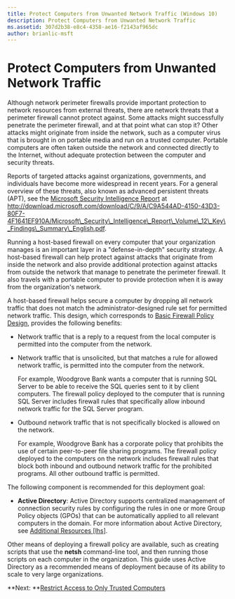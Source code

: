 ```yaml
---
title: Protect Computers from Unwanted Network Traffic (Windows 10)
description: Protect Computers from Unwanted Network Traffic
ms.assetid: 307d2b38-e8c4-4358-ae16-f2143af965dc
author: brianlic-msft
---
```


# Protect Computers from Unwanted Network Traffic


Although network perimeter firewalls provide important protection to network resources from external threats, there are network threats that a perimeter firewall cannot protect against. Some attacks might successfully penetrate the perimeter firewall, and at that point what can stop it? Other attacks might originate from inside the network, such as a computer virus that is brought in on portable media and run on a trusted computer. Portable computers are often taken outside the network and connected directly to the Internet, without adequate protection between the computer and security threats.

Reports of targeted attacks against organizations, governments, and individuals have become more widespread in recent years. For a general overview of these threats, also known as advanced persistent threats (APT), see the [Microsoft Security Intelligence Report](http://download.microsoft.com/download/C/9/A/C9A544AD-4150-43D3-80F7-4F1641EF910A/Microsoft_Security_Intelligence_Report_Volume_12_Key_Findings_Summary_English.pdf) at http://download.microsoft.com/download/C/9/A/C9A544AD-4150-43D3-80F7-4F1641EF910A/Microsoft\_Security\_Intelligence\_Report\_Volume\_12\_Key\_Findings\_Summary\_English.pdf.

Running a host-based firewall on every computer that your organization manages is an important layer in a "defense-in-depth" security strategy. A host-based firewall can help protect against attacks that originate from inside the network and also provide additional protection against attacks from outside the network that manage to penetrate the perimeter firewall. It also travels with a portable computer to provide protection when it is away from the organization's network.

A host-based firewall helps secure a computer by dropping all network traffic that does not match the administrator-designed rule set for permitted network traffic. This design, which corresponds to [Basic Firewall Policy Design](basic-firewall-policy-design.md), provides the following benefits:

-   Network traffic that is a reply to a request from the local computer is permitted into the computer from the network.

-   Network traffic that is unsolicited, but that matches a rule for allowed network traffic, is permitted into the computer from the network.

    For example, Woodgrove Bank wants a computer that is running SQL Server to be able to receive the SQL queries sent to it by client computers. The firewall policy deployed to the computer that is running SQL Server includes firewall rules that specifically allow inbound network traffic for the SQL Server program.

-   Outbound network traffic that is not specifically blocked is allowed on the network.

    For example, Woodgrove Bank has a corporate policy that prohibits the use of certain peer-to-peer file sharing programs. The firewall policy deployed to the computers on the network includes firewall rules that block both inbound and outbound network traffic for the prohibited programs. All other outbound traffic is permitted.

The following component is recommended for this deployment goal:

-   **Active Directory**: Active Directory supports centralized management of connection security rules by configuring the rules in one or more Group Policy objects (GPOs) that can be automatically applied to all relevant computers in the domain. For more information about Active Directory, see [Additional Resources \[lhs\]](508b3d05-e9c9-4df9-bae4-750d4ad03302).

Other means of deploying a firewall policy are available, such as creating scripts that use the **netsh** command-line tool, and then running those scripts on each computer in the organization. This guide uses Active Directory as a recommended means of deployment because of its ability to scale to very large organizations.

**Next: **[Restrict Access to Only Trusted Computers](restrict-access-to-only-trusted-computers.md)

 

 






